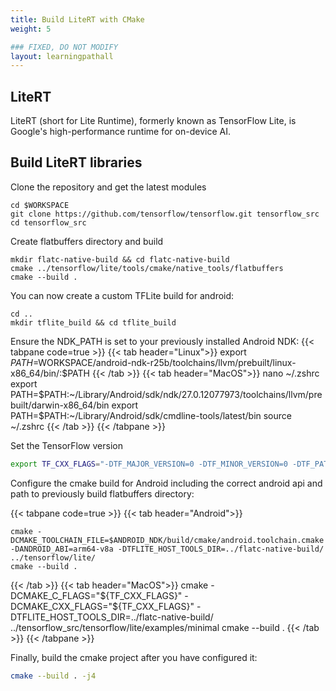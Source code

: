 ```yaml
---
title: Build LiteRT with CMake
weight: 5

### FIXED, DO NOT MODIFY
layout: learningpathall
---
```


## LiteRT

LiteRT (short for Lite Runtime), formerly known as TensorFlow Lite, is Google's high-performance runtime for on-device AI.

## Build LiteRT libraries

Clone the repository and get the latest modules

```console
cd $WORKSPACE
git clone https://github.com/tensorflow/tensorflow.git tensorflow_src
cd tensorflow_src
```

Create flatbuffers directory and build
```console
mkdir flatc-native-build && cd flatc-native-build
cmake ../tensorflow/lite/tools/cmake/native_tools/flatbuffers
cmake --build .
```

You can now create a custom TFLite build for android:

```console
cd ..
mkdir tflite_build && cd tflite_build
```

Ensure the NDK_PATH is set to your previously installed Android NDK:
{{< tabpane code=true >}}
  {{< tab header="Linux">}}
export $PATH=$WORKSPACE/android-ndk-r25b/toolchains/llvm/prebuilt/linux-x86_64/bin/:$PATH
  {{< /tab >}}
  {{< tab header="MacOS">}}
nano ~/.zshrc
export PATH=$PATH:~/Library/Android/sdk/ndk/27.0.12077973/toolchains/llvm/prebuilt/darwin-x86_64/bin
export PATH=$PATH:~/Library/Android/sdk/cmdline-tools/latest/bin
source ~/.zshrc
  {{< /tab >}}
{{< /tabpane >}}

Set the TensorFlow version

```bash
export TF_CXX_FLAGS="-DTF_MAJOR_VERSION=0 -DTF_MINOR_VERSION=0 -DTF_PATCH_VERSION=0 -DTF_VERSION_SUFFIX=''"
```

Configure the cmake build for Android including the correct android api and path to previously build flatbuffers directory:

{{< tabpane code=true >}}
  {{< tab header="Android">}}
```console
cmake -DCMAKE_TOOLCHAIN_FILE=$ANDROID_NDK/build/cmake/android.toolchain.cmake -DANDROID_ABI=arm64-v8a -DTFLITE_HOST_TOOLS_DIR=../flatc-native-build/ ../tensorflow/lite/
cmake --build .
```
  {{< /tab >}}
  {{< tab header="MacOS">}}
cmake -DCMAKE_C_FLAGS="${TF_CXX_FLAGS}" -DCMAKE_CXX_FLAGS="${TF_CXX_FLAGS}" -DTFLITE_HOST_TOOLS_DIR=../flatc-native-build/ ../tensorflow_src/tensorflow/lite/examples/minimal
cmake --build .
  {{< /tab >}}
{{< /tabpane >}}

Finally, build the cmake project after you have configured it:

```bash
cmake --build . -j4
```



 








